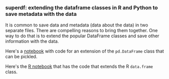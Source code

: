 ### superdf: extending the dataframe classes in R and Python to save metadata with the data

It is common to save data and metadata (data about the data) in two separate files. There are compelling reasons to bring them together. One way to do that is to extend the popular DataFrame classes and save other information with the data. 

Here's a [notebook](superdf.ipynb) with code for an extension of the `pd.DataFrame` class that can be pickled.

Here's the [R notebook](superdf.md) that has the code that extends the R `data.frame` class.
